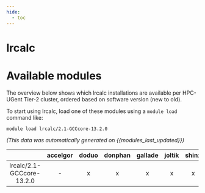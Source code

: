 ```yaml
---
hide:
  - toc
---
```


lrcalc
======

# Available modules


The overview below shows which lrcalc installations are available per HPC-UGent Tier-2 cluster, ordered based on software version (new to old).

To start using lrcalc, load one of these modules using a `module load` command like:

```shell
module load lrcalc/2.1-GCCcore-13.2.0
```

*(This data was automatically generated on {{modules_last_updated}})*  

| |accelgor|doduo|donphan|gallade|joltik|shinx|skitty|
| :---: | :---: | :---: | :---: | :---: | :---: | :---: | :---: |
|lrcalc/2.1-GCCcore-13.2.0|-|x|x|x|x|x|x|

